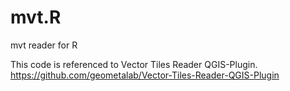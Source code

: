 # mvt.R
mvt reader for R

This code is referenced to Vector Tiles Reader QGIS-Plugin.  
https://github.com/geometalab/Vector-Tiles-Reader-QGIS-Plugin

